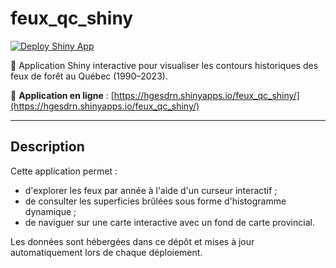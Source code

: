 
# feux_qc_shiny

[![Deploy Shiny App](https://github.com/hgesdrn/feux_qc_shiny/actions/workflows/deploy.yml/badge.svg)](https://github.com/hgesdrn/feux_qc_shiny/actions/workflows/deploy.yml)

🌲 Application Shiny interactive pour visualiser les contours historiques des feux de forêt au Québec (1990–2023).

🔗 **Application en ligne** : [https://hgesdrn.shinyapps.io/feux_qc_shiny/](https://hgesdrn.shinyapps.io/feux_qc_shiny/)

---

## Description

Cette application permet :
- d'explorer les feux par année à l'aide d'un curseur interactif ;
- de consulter les superficies brûlées sous forme d'histogramme dynamique ;
- de naviguer sur une carte interactive avec un fond de carte provincial.

Les données sont hébergées dans ce dépôt et mises à jour automatiquement lors de chaque déploiement.
